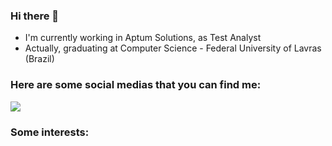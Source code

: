 ### Hi there 👋

 - I'm currently working in Aptum Solutions, as Test Analyst
 - Actually, graduating at Computer Science - Federal University of Lavras (Brazil) 

### Here are some social medias that you can find me:

[<img src="https://img.shields.io/badge/twitter-%231DA1F2.svg?&style=for-the-badge&logo=twitter&logoColor=white" />](https://twitter.com/USERNAME)


### Some interests:


